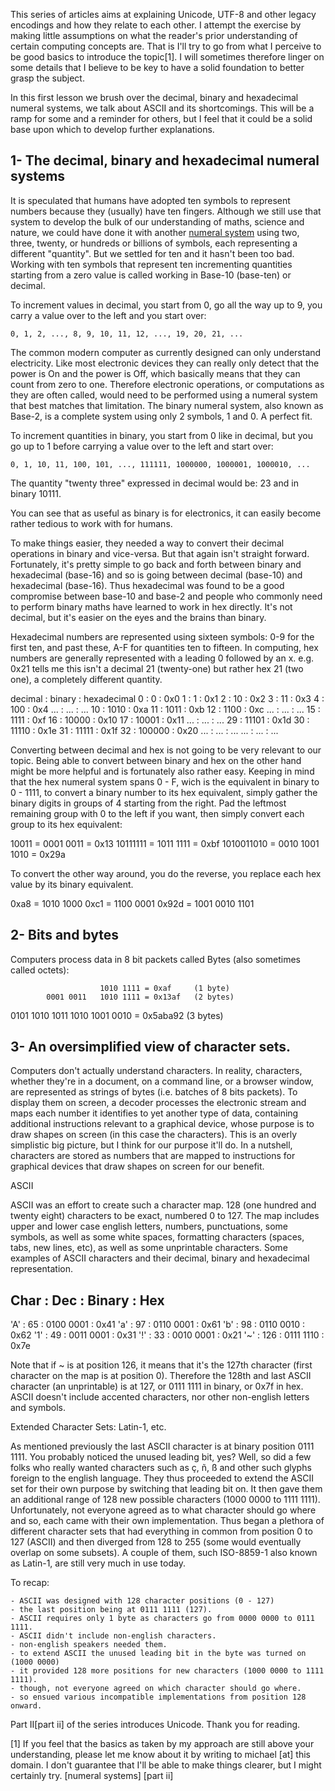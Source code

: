 This series of articles aims at explaining Unicode, UTF-8 and other legacy encodings and how they relate to each other. I attempt the exercise by making little assumptions on what the reader's prior understanding of certain computing concepts are. That is I'll try to go from what I perceive to be good basics to introduce the topic[1]. I will sometimes therefore linger on some details that I believe to be key to have a solid foundation to better grasp the subject.

In this first lesson we brush over the decimal, binary and hexadecimal numeral systems, we talk about ASCII and its shortcomings. This will be a ramp for some and a reminder for others, but I feel that it could be a solid base upon which to develop further explanations.

1- The decimal, binary and hexadecimal numeral systems
---
It is speculated that humans have adopted ten symbols to represent numbers because they (usually) have ten fingers. Although we still use that system to develop the bulk of our understanding of maths, science and nature, we could have done it with another [numeral system](https://en.wikipedia.org/wiki/Numeral_system) using two, three, twenty, or hundreds or billions of symbols, each representing a different "quantity". But we settled for ten and it hasn't been too bad. Working with ten symbols that represent ten incrementing quantities starting from a zero value is called working in Base-10 (base-ten) or decimal.

To increment values in decimal, you start from 0, go all the way up to 9, you carry a value over to the left and you start over:

    0, 1, 2, ..., 8, 9, 10, 11, 12, ..., 19, 20, 21, ...

The common modern computer as currently designed can only understand electricity. Like most electronic devices they can really only detect that the power is On and the power is Off, which basically means that they can count from zero to one. Therefore electronic operations, or computations as they are often called, would need to be performed using a numeral system that best matches that limitation. The binary numeral system, also known as Base-2, is a complete system using only 2 symbols, 1 and 0. A perfect fit.

To increment quantities in binary, you start from 0 like in decimal, but you go up to 1 before carrying a value over to the left and start over:

    0, 1, 10, 11, 100, 101, ..., 111111, 1000000, 1000001, 1000010, ...

The quantity "twenty three" expressed in decimal would be: 23 and in binary 10111.

You can see that as useful as binary is for electronics, it can easily become rather tedious to work with for humans.

To make things easier, they needed a way to convert their decimal operations in binary and vice-versa. But that again isn't straight forward. Fortunately, it's pretty simple to go back and forth between binary and hexadecimal (base-16) and so is going between decimal (base-10) and hexadecimal (base-16). Thus hexadecimal was found to be a good compromise between base-10 and base-2 and people who commonly need to perform binary maths have learned to work in hex directly. It's not decimal, but it's easier on the eyes and the brains than binary.

Hexadecimal numbers are represented using sixteen symbols: 0-9 for the first ten, and past these, A-F for quantities ten to fifteen. In computing, hex numbers are generally represented with a leading 0 followed by an x. e.g. 0x21 tells me this isn't a decimal 21 (twenty-one) but rather hex 21 (two one), a completely different quantity.

decimal :  binary : hexadecimal
   0    :      0  :     0x0
   1    :      1  :     0x1
   2    :     10  :     0x2
   3    :     11  :     0x3
   4    :    100  :     0x4
 ...    :    ...  :     ...
  10    :   1010  :     0xa
  11    :   1011  :     0xb
  12    :   1100  :     0xc
 ...    :   ...   :     ...
  15    :   1111  :     0xf
  16    :  10000  :    0x10
  17    :  10001  :    0x11
 ...    :    ...  :     ...
  29    :  11101  :    0x1d
  30    :  11110  :    0x1e
  31    :  11111  :    0x1f
  32    : 100000  :    0x20
 ...    :    ...  :     ...
 ...    :    ...  :     ...

Converting between decimal and hex is not going to be very relevant to our topic. Being able to convert between binary and hex on the other hand might be more helpful and is fortunately also rather easy. Keeping in mind that the hex numeral system spans 0 - F, wich is the equivalent in binary to 0 - 1111, to convert a binary number to its hex equivalent, simply gather the binary digits in groups of 4 starting from the right. Pad the leftmost remaining group with 0 to the left if you want, then simply convert each group to its hex equivalent:

   10011        =       0001 0011 = 0x13
   10111111     =       1011 1111 = 0xbf
   1010011010   =  0010 1001 1010 = 0x29a

To convert the other way around, you do the reverse, you replace each hex value by its binary equivalent.

0xa8    = 1010 1000
0xc1    = 1100 0001
0x92d   = 1001 0010 1101


2- Bits and bytes 
-----------------

Computers process data in 8 bit packets called Bytes (also sometimes called octets):

                        1010 1111 = 0xaf     (1 byte)
            0001 0011   1010 1111 = 0x13af   (2 bytes)
0101 1010   1011 1010   1001 0010 = 0x5aba92 (3 bytes)


3- An oversimplified view of character sets.
--------------------------------------------

Computers don't actually understand characters. In reality, characters, whether they're in a document, on a command line, or a browser window, are represented as strings of bytes (i.e. batches of 8 bits packets). To display them on screen, a decoder processes the electronic stream and maps each number it identifies to yet another type of data, containing additional instructions relevant to a graphical device, whose purpose is to draw shapes on screen (in this case the characters). This is an overly simplistic big picture, but I think for our purpose it'll do. In a nutshell, characters are stored as numbers that are mapped to instructions for graphical devices that draw shapes on screen for our benefit.

ASCII

ASCII was an effort to create such a character map. 128 (one hundred and twenty eight) characters to be exact, numbered 0 to 127. The map includes upper and lower case english letters, numbers, punctuations, some symbols, as well as some white spaces, formatting characters (spaces, tabs, new lines, etc), as well as some unprintable characters. Some examples of ASCII characters and their decimal, binary and hexadecimal representation.

Char :   Dec  :   Binary      :   Hex
--------------------------------------------
'A'  :   65   :   0100 0001   :   0x41
'a'  :   97   :   0110 0001   :   0x61
'b'  :   98   :   0110 0010   :   0x62
'1'  :   49   :   0011 0001   :   0x31
'!'  :   33   :   0010 0001   :   0x21
'~'  :   126  :   0111 1110   :   0x7e

Note that if ~ is at position 126, it means that it's the 127th character (first character on the map is at position 0). Therefore the 128th and last ASCII character (an unprintable) is at 127, or 0111 1111 in binary, or 0x7f in hex. ASCII doesn't include accented characters, nor other non-english letters and symbols.

Extended Character Sets: Latin-1, etc. 

As mentioned previously the last ASCII character is at binary position 0111 1111. You probably noticed the unused leading bit, yes? Well, so did a few folks who really wanted characters such as ç, ñ, ß and other such glyphs foreign to the english language. They thus proceeded to extend the ASCII set for their own purpose by switching that leading bit on. It then gave them an additional range of 128 new possible characters (1000 0000 to 1111 1111). Unfortunately, not everyone agreed as to what character should go where and so, each came with their own implementation. Thus began a plethora of different character sets that had everything in common from position 0 to 127 (ASCII) and then diverged from 128 to 255 (some would eventually overlap on some subsets). A couple of them, such ISO-8859-1 also known as Latin-1, are still very much in use today.

To recap:

    - ASCII was designed with 128 character positions (0 - 127)
    - the last position being at 0111 1111 (127).
    - ASCII requires only 1 byte as characters go from 0000 0000 to 0111 1111.
    - ASCII didn't include non-english characters.
    - non-english speakers needed them.
    - to extend ASCII the unused leading bit in the byte was turned on (1000 0000)
    - it provided 128 more positions for new characters (1000 0000 to 1111 1111).
    - though, not everyone agreed on which character should go where.
    - so ensued various incompatible implementations from position 128 onward.

Part II[part ii] of the series introduces Unicode. Thank you for reading.


[1] If you feel that the basics as taken by my approach are still above your understanding, please let me know about it by writing to michael [at] this domain. I don't guarantee that I'll be able to make things clearer, but I might certainly try.
[numeral systems]
[part ii]
